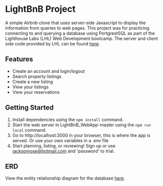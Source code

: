 # LightBnB Project
A simple Airbnb clone that uses server-side Javascript to display the information from queries to web pages. This project was for practicing connecting to and querying a database using PortgrestSQL as part of the Lighthouse Labs (LHL) Web Development bootcamp.  The server and client side code provided by LHL can be found [here](https://github.com/lighthouse-labs/LightBnB_WebApp).

## Features 
- Create an account and login/logout
- Search property listings
- Create a new listing
- View your listings
- View your reservations

## Getting Started
1. Install dependencies using the `npm install` command.
2. Start the web server in LightBnB_WebApp-master using the `npm run local` command.  
3. Go to http://localhost:3000 in your browser, this is where the app is served. Or use your own variables in a .env file
4. Start planning, listing, or reviewing! Sign up or use jacksonrose@hotmail.com and 'password' to trial.

## ERD
View the entity relationship diagram for the database [here](https://github.com/schmmv/LightBnb/blob/master/docs/erd.png?raw=true).
